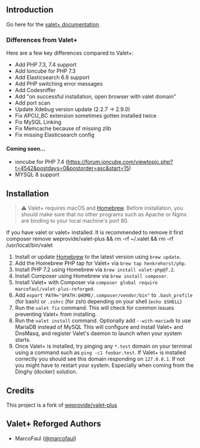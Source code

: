 ## Introduction
Go here for the [valet+ documentation](https://github.com/weprovide/valet-plus/wiki).

### Differences from Valet+

Here are a few key differences compared to Valet+:

- Add PHP 7.3, 7.4 support
- Add Ioncube for PHP 7.3 
- Add Elasticsearch 6.8 support
- Add PHP switching error messages 
- Add Codesniffer
- Add "on successful installation, open browser with valet domain"
- Add port scan
- Update Xdebug version update (2.2.7 -> 2.9.0)
- Fix APCU_BC extension sometimes gotten installed twice
- Fix MySQL Linking
- Fix Memcache because of missing zlib
- Fix missing Elasticsearch config

#### Coming soon…
- ioncube for PHP 7.4 (https://forum.ioncube.com/viewtopic.php?t=4542&postdays=0&postorder=asc&start=15)
- MYSQL 8 support

## Installation

> :warning: Valet+ requires macOS and [Homebrew](https://brew.sh/). Before installation, you should make sure that no other programs such as Apache or Nginx are binding to your local machine's port 80.

If you have valet or valet+ installed. It is recommended to remove it first  
composer remove weprovide/valet-plus && rm -rf ~/.valet && rm -rf /usr/local/bin/valet

1. Install or update [Homebrew](https://brew.sh/) to the latest version using `brew update`.
3. Add the Homebrew PHP tap for Valet+ via `brew tap henkrehorst/php`.
3. Install PHP 7.2 using Homebrew via `brew install valet-php@7.2`.
4. Install Composer using Homebrew via `brew install composer`.
5. Install Valet+ with Composer via `composer global require marcofaul/valet-plus-reforged`.
6. Add `export PATH="$PATH:$HOME/.composer/vendor/bin"` to `.bash_profile` (for bash) or `.zshrc` (for zsh) depending on your shell (`echo $SHELL`)
7. Run the `valet fix` command. This will check for common issues preventing Valet+ from installing.
8. Run the `valet install` command. Optionally add `--with-mariadb` to use MariaDB instead of MySQL This will configure and install Valet+ and DnsMasq, and register Valet's daemon to launch when your system starts.
9. Once Valet+ is installed, try pinging any `*.test` domain on your terminal using a command such as `ping -c1 foobar.test`. If Valet+ is installed correctly you should see this domain responding on `127.0.0.1`. If not you might have to restart your system. Especially when coming from the Dinghy (docker) solution.

## Credits

This project is a fork of [weprovide/valet-plus](https://github.com/weprovide/valet-plus)

## Valet+ Reforged Authors

- MarcoFaul ([@marcofaul](https://github.com/marcofaul))
